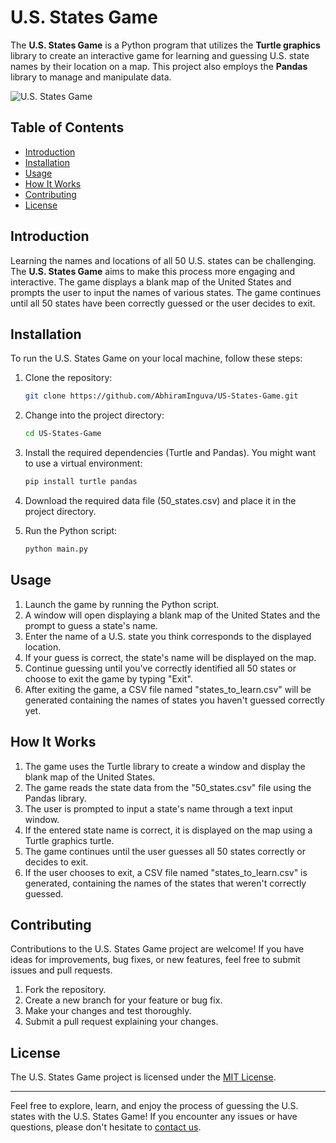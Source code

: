 # U.S. States Game

The **U.S. States Game** is a Python program that utilizes the **Turtle graphics** library to create an interactive game for learning and guessing U.S. state names by their location on a map. This project also employs the **Pandas** library to manage and manipulate data.

![U.S. States Game](images/preview.gif)

## Table of Contents

- [Introduction](#introduction)
- [Installation](#installation)
- [Usage](#usage)
- [How It Works](#how-it-works)
- [Contributing](#contributing)
- [License](#license)

## Introduction

Learning the names and locations of all 50 U.S. states can be challenging. The **U.S. States Game** aims to make this process more engaging and interactive. The game displays a blank map of the United States and prompts the user to input the names of various states. The game continues until all 50 states have been correctly guessed or the user decides to exit.

## Installation

To run the U.S. States Game on your local machine, follow these steps:

1. Clone the repository:

   ```bash
   git clone https://github.com/AbhiramInguva/US-States-Game.git
   ```

2. Change into the project directory:

   ```bash
   cd US-States-Game
   ```

3. Install the required dependencies (Turtle and Pandas). You might want to use a virtual environment:

   ```bash
   pip install turtle pandas
   ```

4. Download the required data file (50_states.csv) and place it in the project directory.

5. Run the Python script:

   ```bash
   python main.py
   ```

## Usage

1. Launch the game by running the Python script.
2. A window will open displaying a blank map of the United States and the prompt to guess a state's name.
3. Enter the name of a U.S. state you think corresponds to the displayed location.
4. If your guess is correct, the state's name will be displayed on the map.
5. Continue guessing until you've correctly identified all 50 states or choose to exit the game by typing "Exit".
6. After exiting the game, a CSV file named "states_to_learn.csv" will be generated containing the names of states you haven't guessed correctly yet.

## How It Works

1. The game uses the Turtle library to create a window and display the blank map of the United States.
2. The game reads the state data from the "50_states.csv" file using the Pandas library.
3. The user is prompted to input a state's name through a text input window.
4. If the entered state name is correct, it is displayed on the map using a Turtle graphics turtle.
5. The game continues until the user guesses all 50 states correctly or decides to exit.
6. If the user chooses to exit, a CSV file named "states_to_learn.csv" is generated, containing the names of the states that weren't correctly guessed.

## Contributing

Contributions to the U.S. States Game project are welcome! If you have ideas for improvements, bug fixes, or new features, feel free to submit issues and pull requests.

1. Fork the repository.
2. Create a new branch for your feature or bug fix.
3. Make your changes and test thoroughly.
4. Submit a pull request explaining your changes.

## License

The U.S. States Game project is licensed under the [MIT License](LICENSE).

---

Feel free to explore, learn, and enjoy the process of guessing the U.S. states with the U.S. States Game! If you encounter any issues or have questions, please don't hesitate to [contact us](mailto:contact@example.com).
